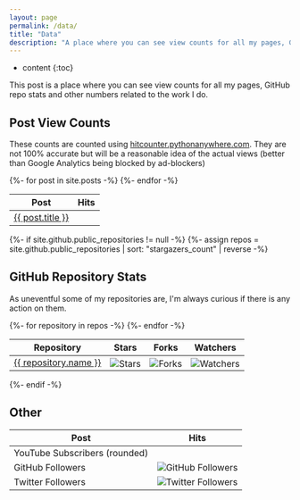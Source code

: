 ```yaml
---
layout: page
permalink: /data/
title: "Data"
description: "A place where you can see view counts for all my pages, GitHub repo stats and other numbers related to the work I do. Always up to date."
---
```


* content
{:toc}

This post is a place where you can see view counts for all my pages, GitHub repo stats and other numbers related to the work I do.

## Post View Counts
These counts are counted using [hitcounter.pythonanywhere.com](https://hitcounter.pythonanywhere.com). They are not 100% accurate but will be a reasonable idea of the actual views (better than Google Analytics being blocked by ad-blockers)

<table>
	<thead>
		<tr>
			<th>Post</th>
			<th>Hits</th>
		</tr>
	</thead>
	<tbody>
	    {%- for post in site.posts -%}
		<tr>
			<td><a href="{{ post.url }}">{{ post.title }}</a></td>
			<td><script>document.write('<img src="https://hitcounter.pythonanywhere.com/nocount/tag.svg?url=' + encodeURIComponent("{{ site.url }}{{ post.url }}") + '" alt="Hits" style="margin-bottom: -4px;">')</script></td>
		</tr>
		{%- endfor -%}
	</tbody>
</table>

{%- if site.github.public_repositories != null -%}
{%- assign repos = site.github.public_repositories | sort: "stargazers_count" | reverse -%}
## GitHub Repository Stats
As uneventful some of my repositories are, I'm always curious if there is any action on them.

<table>
	<thead>
		<tr>
			<th>Repository</th>
			<th>Stars</th>
			<th>Forks</th>
			<th>Watchers</th>
		</tr>
	</thead>
	<tbody>
	    {%- for repository in repos -%}
		<tr>
			<td><a href="https://github.com/brentvollebregt/{{ repository.name }}">{{ repository.name }}</a></td>
			<td><img src="https://img.shields.io/github/stars/{{ repository.owner.login }}/{{ repository.name }}.svg?style=social" alt="Stars" style="margin-bottom: -5px; display: inline-block;"></td>
			<td><img src="https://img.shields.io/github/forks/{{ repository.owner.login }}/{{ repository.name }}.svg?style=social" alt="Forks" style="margin-bottom: -5px; display: inline-block;"></td>
			<td><img src="https://img.shields.io/github/watchers/{{ repository.owner.login }}/{{ repository.name }}.svg?style=social" alt="Watchers" style="margin-bottom: -5px; display: inline-block;"></td>
		</tr>
		{%- endfor -%}
	</tbody>
</table>
{%- endif -%}

## Other

<table>
	<thead>
		<tr>
			<th>Post</th>
			<th>Hits</th>
		</tr>
	</thead>
	<tbody>
		<tr>
			<td>YouTube Subscribers (rounded)</td>
			<td><script src="https://apis.google.com/js/platform.js" gapi_processed="true"></script><div class="g-ytsubscribe" data-channel="PrivateSplat" data-layout="default" data-count="default"></div></td>
		</tr>
		<tr>
			<td>GitHub Followers</td>
			<td><img src="https://img.shields.io/github/followers/brentvollebregt.svg?style=social" alt="GitHub Followers"></td>
		</tr>
		<tr>
			<td>Twitter Followers</td>
			<td><img src="https://img.shields.io/twitter/follow/pytutorials.svg?style=social" alt="Twitter Followers"></td>
		</tr>
	</tbody>
</table>
